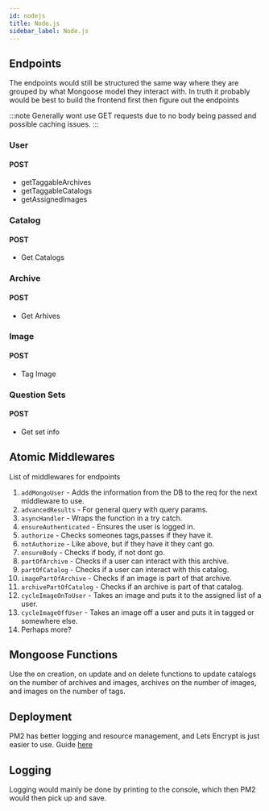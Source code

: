 ```yaml
---
id: nodejs 
title: Node.js 
sidebar_label: Node.js
---
```


## Endpoints

The endpoints would still be structured the same way where they are grouped by
what Mongoose model they interact with. In truth it probably would be best to
build the frontend first then figure out the endpoints

:::note
Generally wont use GET requests due to no body being passed and possible caching issues.
:::

### User

#### POST

- getTaggableArchives
- getTaggableCatalogs
- getAssignedImages

### Catalog

#### POST

- Get Catalogs

### Archive

#### POST

- Get Arhives

### Image

#### POST

- Tag Image

### Question Sets

#### POST

- Get set info

## Atomic Middlewares

List of middlewares for endpoints

1. `addMongoUser` - Adds the information from the DB to the req for the next middleware to use.
2. `advancedResults` - For general query with query params.
3. `asyncHandler` - Wraps the function in a try catch.
4. `ensureAuthenticated` - Ensures the user is logged in.
5. `authorize` - Checks someones tags,passes if they have it.
6. `notAuthorize` - Like above, but if they have it they cant go.
7. `ensureBody` - Checks if body, if not dont go.
8. `partOfArchive` - Checks if a user can interact with this archive.
9. `partOfCatalog` - Checks if a user can interact with this catalog.
10. `imagePartOfArchive` - Checks if an image is part of that archive.
11. `archivePartOfCatalog` - Checks if an archive is part of that catalog.
12. `cycleImageOnToUser` - Takes an image and puts it to the assigned list of a user.
13. `cycleImageOffUser` - Takes an image off a user and puts it in tagged or somewhere else.
14. Perhaps more?

## Mongoose Functions

Use the on creation, on update and on delete functions to update catalogs on the number of archives and images, archives on the number of images, and images on the number of tags.

## Deployment

PM2 has better logging and resource management, and Lets Encrypt is just easier to use. Guide [here](https://www.youtube.com/watch?v=oykl1Ih9pMg)

## Logging

Logging would mainly be done by printing to the console, which then PM2 would then pick up and save.